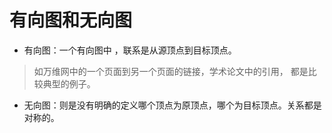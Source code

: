 # 有向图和无向图

- 有向图：一个有向图中 ，联系是从源顶点到目标顶点。
> 如万维网中的一个页面到另一个页面的链接，学术论文中的引用， 都是比较典型的例子。
- 无向图：则是没有明确的定义哪个顶点为原顶点，哪个为目标顶点。关系都是对称的。
> 